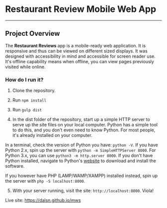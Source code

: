 # Restaurant Review Mobile Web App
---

## Project Overview

The **Restaurant Reviews** app is a mobile-ready web application. It is responsive and thus can be viewed on different sized displays. It was designed with accessibility in mind and accessible for screen reader use. It's offline capability means when offline, you can view pages previously visited while online.

### How do I run it?

1. Clone the repository.
2. Run `npm install`
3. Run `gulp dist`

4. In the dist folder of the repository, start up a simple HTTP server to serve up the site files on your local computer. Python has a simple tool to do this, and you don't even need to know Python. For most people, it's already installed on your computer.

In a terminal, check the version of Python you have: `python -V`. If you have Python 2.x, spin up the server with `python -m SimpleHTTPServer 8000`. For Python 3.x, you can use `python3 -m http.server 8000`. If you don't have Python installed, navigate to Python's [website](https://www.python.org/) to download and install the software.

If you however have PHP (LAMP/WAMP/XAMPP) installed instead, spin up the server with `php -S localhost:8000`.

5. With your server running, visit the site: `http://localhost:8000`. Viola!

Live site: https://dalsn.github.io/mws